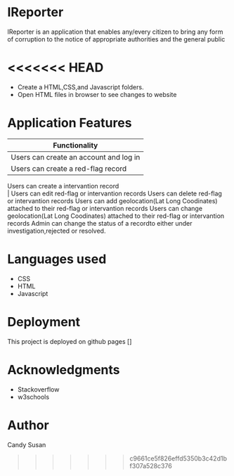 # IReporter

 IReporter is an application that enables any/every citizen to bring any form of corruption to the notice of appropriate authorities and the general public


<<<<<<< HEAD
=======
- Create a HTML,CSS,and Javascript folders.
- Open HTML files in browser to see changes to website


# Application Features

	                      
| Functionality                                         
| -------------                          
| Users can create an account and log in                     
| Users can create a red-flag record    
  Users can create a intervantion record                   
| Users can edit red-flag or intervantion records
  Users can delete red-flag or intervantion records
  Users can add geolocation(Lat Long Coodinates) attached to their red-flag or intervantion records
  Users can change geolocation(Lat Long Coodinates) attached to their red-flag or intervantion records
  Admin can change the status of a recordto either under investigation,rejected or resolved.
                

# Languages used

- CSS
- HTML
- Javascript


# Deployment

This project is deployed on github pages []

# Acknowledgments

- Stackoverflow 
- w3schools 


# Author

Candy Susan
>>>>>>> c9661ce5f826effd5350b3c42d1bf307a528c376
